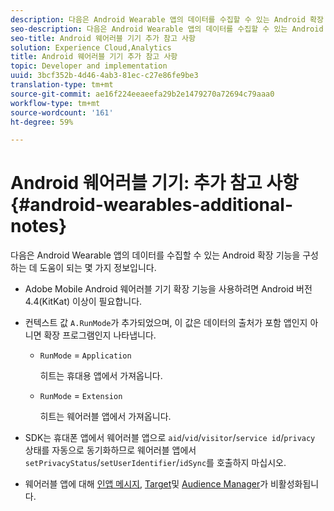 ```yaml
---
description: 다음은 Android Wearable 앱의 데이터를 수집할 수 있는 Android 확장 기능을 구성하는 데 도움이 되는 몇 가지 정보입니다.
seo-description: 다음은 Android Wearable 앱의 데이터를 수집할 수 있는 Android 확장 기능을 구성하는 데 도움이 되는 몇 가지 정보입니다.
seo-title: Android 웨어러블 기기 추가 참고 사항
solution: Experience Cloud,Analytics
title: Android 웨어러블 기기 추가 참고 사항
topic: Developer and implementation
uuid: 3bcf352b-4d46-4ab3-81ec-c27e86fe9be3
translation-type: tm+mt
source-git-commit: ae16f224eeaeefa29b2e1479270a72694c79aaa0
workflow-type: tm+mt
source-wordcount: '161'
ht-degree: 59%

---
```



# Android 웨어러블 기기: 추가 참고 사항{#android-wearables-additional-notes}

다음은 Android Wearable 앱의 데이터를 수집할 수 있는 Android 확장 기능을 구성하는 데 도움이 되는 몇 가지 정보입니다.

* Adobe Mobile Android 웨어러블 기기 확장 기능을 사용하려면 Android 버전 4.4(KitKat) 이상이 필요합니다.
* 컨텍스트 값 `A.RunMode`가 추가되었으며, 이 값은 데이터의 출처가 포함 앱인지 아니면 확장 프로그램인지 나타냅니다.

   * `RunMode` = `Application`

      히트는 휴대용 앱에서 가져옵니다.

   * `RunMode` = `Extension`

      히트는 웨어러블 앱에서 가져옵니다.

* SDK는 휴대폰 앱에서 웨어러블 앱으로 `aid`/`vid`/`visitor`/`service id`/`privacy` 상태를 자동으로 동기화하므로 웨어러블 앱에서 `setPrivacyStatus`/`setUserIdentifier`/`idSync`를 호출하지 마십시오.
* 웨어러블 앱에 대해 [인앱 메시지](/help/android/messaging-main/messaging/messaging.md), [Target](/help/android/target-main/target.md)및 [Audience Manager](/help/android/audience-manager/audiencemgmt.md)가 비활성화됩니다.

